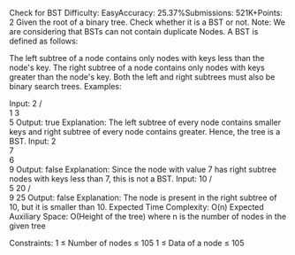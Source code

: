 Check for BST
Difficulty: EasyAccuracy: 25.37%Submissions: 521K+Points: 2
Given the root of a binary tree. Check whether it is a BST or not.
Note: We are considering that BSTs can not contain duplicate Nodes.
A BST is defined as follows:

The left subtree of a node contains only nodes with keys less than the node's key.
The right subtree of a node contains only nodes with keys greater than the node's key.
Both the left and right subtrees must also be binary search trees.
Examples:

Input:
   2
 /    \
1      3
        \
         5
Output: true 
Explanation: 
The left subtree of every node contains smaller keys and right subtree of every node contains greater. Hence, the tree is a BST.
Input:
  2
   \
    7
     \
      6
       \
        9
Output: false 
Explanation: 
Since the node with value 7 has right subtree nodes with keys less than 7, this is not a BST. 
Input:
   10
 /    \
5      20
      /   \
     9     25
Output: false
Explanation: The node is present in the right subtree of 10, but it is smaller than 10.
Expected Time Complexity: O(n) 
Expected Auxiliary Space: O(Height of the tree)
where n is the number of nodes in the given tree

Constraints:
1 ≤ Number of nodes ≤ 105
1 ≤ Data of a node ≤ 105